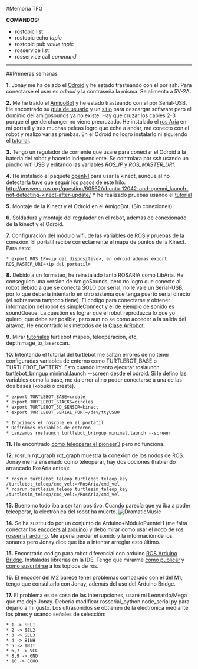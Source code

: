 #Memoria TFG   

**COMANDOS:**

* rostopic list
* rostopic echo *topic*
* rostopic pub *value* *topic*
* rosservice list 
* rosservice call *command*

-----------------

##Primeras semanas

**1.** Jonay me ha dejado el [Odroid][odroid] y he estado trasteando con el por ssh. Para conectarse el user es *odroid* y la contraseña la misma. Se alimenta a 5V-2A.

**2.** Me he traido el [AmigoBot][amigobot] y he estado trasteando con el por Serial-USB. He encontrado su [guia de usuario][amigobotuserguide] y un [sitio][amigobotsoftware] para descargar software pero el dominio del amigosounds ya no existe. Hay que cruzar los cables 2-3 porque el genderchanger no viene precruzado. He instalado el [ros Aria][rosaria] en mi portatil y tras muchas peleas logro que eche a andar, me conecto con el robot y realizo varias pruebas. En el Odroid no logro instalarlo ni siguiendo el [tutorial][tutorialrosaria].

**3.** Tengo un regulador de corriente que usare para conectar el Odroid a la bateria del robot y hacerlo independiente. Se controlara por ssh usando un pincho wifi USB y editando las variables *ROS_IP* y *ROS_MASTER_URI*.

**4.** He instalado el paquete [openNI][openni] para usar la kinect, aunque al no detectarla tuve que seguir los pasos de este hilo: http://answers.ros.org/question/60562/ubuntu-12042-and-openni_launch-not-detecting-kinect-after-update/ Y he realizado pruebas usando el [tutorial][tutorialopenni]

**5.** Montaje de la Kinect y el Odroid en el AmigoBot. (Sin conexiones)

**6.** Soldadura y montaje del regulador en el robot, ademas de conexionado de la kinect y el Odroid.

**7.** Configuración del módulo wifi, de las variables de ROS y pruebas de la conexion. El portatil recibe correctamente el mapa de puntos de la Kinect. Para esto:

    * export ROS_IP=<ip del dispositivo>, en odroid ademas export ROS_MASTER_URI=<ip del portatil>

**8.** Debido a un formateo, he reinstalado tanto ROSARIA como LibAria. He conseguido una version de AmigoSounds, pero no logro que conecte al robot debido a que se conecta SOLO por serial, no le vale un Serial-USB, por lo que debería intentarlo en otro sistema que tenga puerto serial directo (el sobremesa tampoco tiene). El codigo para conectarse y obtener informacion del robot es simpleConnect y el de ejemplo de sonido es soundQueue. La cuestion es lograr que el robot reproduzca lo que yo quiero, que debe ser posible, pero aun no se como acceder a la salida del altavoz. He encontrado los metodos de la [Clase ArRobot][documentacionArRobot].

**9.** Mirar [tutoriales][turtlebotTutorials] turtlebot mapeo, teleoperacion, etc, depthimage_to_laserscan.

**10.** Intentando el tutorial del turtlebot me saltan errores de no tener configuradas variables de entorno como TURTLEBOT_BASE o TURTLEBOT_BATTERY. Esto cuando intento ejecutar roslaunch turtlebot_bringup minimal.launch --screen desde el odroid. Si le defino las variables como la base, me da error al no poder conectarse a una de las dos bases (kobuki o create).

    * export TURTLEBOT_BASE=create
    * export TURTLEBOT_STACKS=circles
    * export TURTLEBOT_3D_SENSOR=kinect
    * export TURTLEBOT_SERIAL_PORT=/dev/ttyUSB0

    * Iniciamos el roscore en el portatil
    * Definimos variables de entorno
    * Lanzamos roslaunch turtlebot_bringup minimal.launch --screen 

**11.** He encontrado [como teleoperar el pioneer3][pioneer3teleop] pero no funciona. 

**12.** rosrun rqt_graph rqt_graph muestra la conexion de los nodos de ROS. Jonay me ha enseñado como teleoperar, hay dos opciones (habiendo arrancado RosAria antes):

    * rosrun turtlebot_teleop turtlebot_teleop_key /turtlebot_teleop/cmd_vel:=/RosAria/cmd_vel
    * rosrun turtlesim_teleop turtlesim_teleop_key /turtlesim_teleop/cmd_vel:=/RosAria/cmd_vel

**13.** Bueno no todo iba a ser tan positivo. Cuando parecía que ya iba a poder teleoperar, la electrónica del robot ha muerto. 
![DramaticMusic](https://media.giphy.com/media/8nhgZZMKUicpi/giphy.gif)

**14.** Se ha sustituido por un conjunto de Arduino+MóduloPuenteH (me falta conectar los [encoders al arduino][encodersarduino]) y debo mirar como usar el nodo de ros [rosserial_arduino][rosserialarduino]. Me apena perder el sonido y la información de los sonares pero Jonay dice que iba a intentar arreglar esto último. 

**15.** Encontrado codigo para robot diferencial con arduino [ROS Arduino Bridge][rosarduinobridge]. Instaladas librerias en la IDE. Tengo que mirarme [como publicar][arduinoserialpublish] y [como suscribirse][arduinoserialsub] a los topicos de ros.

**16.** El encoder del M2 parece tener problemas comparado con el del M1, tengo que consultarlo con Jonay, además del uso del Arduino Bridge.

**17.** El problema es de cosa de las interrupciones, usaré mi Leonardo/Mega que me deje Jonay. Deberia modificar rosserial_python node_serial.py para dejarlo a mi gusto. Los ultrasonidos se obtienen de la electronica mediante los pines y usando señales de selección:

    * 1 -> SEL1
    * 2 -> SEL2
    * 3 -> SEL3
    * 4 -> BINH
    * 5 -> INIT
    * 6,7 -> VCC
    * 8,9 -> GND
    * 10 -> ECHO
 

[pioneer3teleop]:http://answers.ros.org/question/92151/how-to-teleop-pioneer3/
[odroid]: http://www.hardkernel.com/main/products/prdt_info.php?g_code=G138745696275
[amigobot]: http://www.mobilerobots.com/ResearchRobots/AmigoBot.aspx
[amigobotuserguide]: http://robots.mobilerobots.com/amigobot/amigofree/AmigoGuide.pdf
[amigobotsoftware]: http://robots.mobilerobots.com/amigobot/originalAmigos.html
[rosaria]: http://wiki.ros.org/ROSARIA
[tutorialrosaria]: http://wiki.ros.org/ROSARIA/Tutorials/How%20to%20use%20ROSARIA
[openni]: http://wiki.ros.org/openni_camera
[tutorialopenni]: http://wiki.ros.org/openni_launch/Tutorials/QuickStart
[documentacionArRobot]: http://www.eecs.yorku.ca/course_archive/2009-10/W/4421/doc/pioneer/aria/classArRobot.html
[turtlebotTutorials]: http://wiki.ros.org/turtlebot/Tutorials
[encodersarduino]: http://playground.arduino.cc/Main/RotaryEncoders
[rosserialarduino]: http://wiki.ros.org/rosserial_arduino
[rosarduinobridge]: https://github.com/hbrobotics/ros_arduino_bridge/tree/indigo-devel
[arduinoserialpublish]: http://wiki.ros.org/rosserial_arduino/Tutorials/Hello%20World
[arduinoserialsub]: http://wiki.ros.org/rosserial_arduino/Tutorials/Blink
